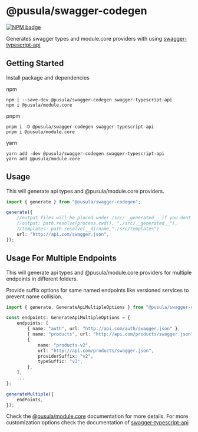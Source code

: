 # @pusula/swagger-codegen

[![NPM badge](https://img.shields.io/npm/v/@pusula/swagger-codegen.svg)](https://www.npmjs.com/package/@pusula/swagger-codegen.core)

Generates swagger types and module.core providers with using [swagger-typescript-api](https://github.com/acacode/swagger-typescript-api)

## Getting Started

Install package and dependencies

npm

```shell
npm i --save-dev @pusula/swagger-codegen swagger-typescript-api
npm i @pusula/module.core
```

pnpm

```shell
pnpm i -D @pusula/swagger-codegen swagger-typescript-api
pnpm i @pusula/module.core
```

yarn

```shell
yarn add -dev @pusula/swagger-codegen swagger-typescript-api
yarn add @pusula/module.core
```

## Usage

This will generate api types and @pusula/module.core providers.

```typescript
import { generate } from "@pusula/swagger-codegen";

generate({
    //output files will be placed under /src/__generated__ if you dont provide a output param
    //output: path.resolve(process.cwd(), "./src/__generated__"),
    //templates: path.resolve(__dirname,"./src/templates")
    url: "http://api.com/swagger.json",
});
```

## Usage For Multiple Endpoints

This will generate api types and @pusula/module.core providers for multiple endpoints in different folders.

Provide suffix options for same named endpoints like versioned services to prevent name collision.

```typescript
import { generate, GenerateApiMultipleOptions } from "@pusula/swagger-codegen";

const endpoints: GenerateApiMultipleOptions = {
    endpoints: [
        { name: "auth", url: "http://api.com/auth/swagger.json" },
        { name: "products", url: "http://api.com/products/swagger.json" },
        {
            name: "products-v2",
            url: "http://api.com/products/swagger.json",
            providerSuffix: "v2",
            typeSuffic: "v2",
        },
    ],
    ...
};

generateMultiple({
    endPoints,
});
```

Check the [@pusula/module.core](https://github.com/PusulaDev/module.core) documentation for more details.
For more customization options check the documentation of [swagger-typescript-api](https://github.com/acacode/swagger-typescript-api)
